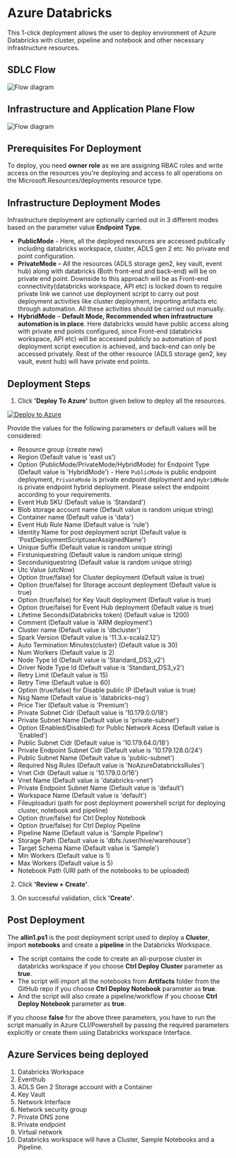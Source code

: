 # Azure Databricks

This 1-click deployment allows the user to deploy environment of Azure Databricks with cluster, pipeline and notebook and other necessary infrastructure resources.

## SDLC Flow

![Flow diagram](./Assets/Development_FlowChart.png)

## Infrastructure and Application Plane Flow

![Flow diagram](./Assets/Databricks_Deployment_Workflow.png)

## Prerequisites For Deployment

To deploy, you need **owner role** as we are assigning RBAC roles and write access on the resources you're deploying and access to all operations on the Microsoft.Resources/deployments resource type.

## Infrastructure Deployment Modes
 
Infrastructure deployment are optionally carried out in 3 different modes based on the parameter value **Endpoint Type**.
- **PublicMode** - Here, all the deployed resources are accessed publically including databricks workspace, cluster, ADLS gen 2 etc. No private end point configuration. 
- **PrivateMode** – All the resources (ADLS storage gen2, key vault, event hub) along with databricks (Both front-end and back-end) will be on private end point. Downside to this approach will be as Front-end connectivity(databricks workspace, API etc) is locked down to require private link we cannot use deployment script to carry out post deployment activities like cluster deployment, importing artifacts etc through automation. All these activities should be carried out manually.
- **HybridMode** – **Default Mode, Recommended when infrastructure automation is in place**. Here databricks would have public access along with private end points configured, since Front-end (databricks workspace, API etc) will be accessed publicly so automation of post deployment script execution is achieved, and back-end can only be accessed privately. Rest of the other resource (ADLS storage gen2, key vault, event hub) will have private end points.

## Deployment Steps

1. Click **'Deploy To Azure'** button given below to deploy all the resources.

[![Deploy to Azure](https://aka.ms/deploytoazurebutton)](https://portal.azure.com/#create/Microsoft.Template/uri/https%3A%2F%2Fraw.githubusercontent.com%2FDatabricksFactory%2Fdatabricks-migration%2Fmain%2Fmain.json)

Provide the values for the following parameters or default values will be considered:
- Resource group (create new)
- Region (Default value is 'east us')
- Option (PublicMode/PrivateMode/HybridMode) for Endpoint Type (Default value is 'HybridMode') - Here ```PublicMode``` is public endpoint deployment, ```PrivateMode``` is private endpoint deployment and ```HybridMode``` is private endpoint hybrid deployment. Please select the endpoint according to your requirements.
- Event Hub SKU (Default value is 'Standard')
- Blob storage account name (Default value is random unique string)
- Container name (Default value is 'data')
- Event Hub Rule Name (Default value is 'rule')
- Identity Name for post deployment script (Default value is 'PostDeploymentScriptuserAssignedName')
- Unique Suffix (Default value is random unique string)
- Firstuniquestring (Default value is random unique string)
- Seconduniquestring (Default value is random unique string)
- Utc Value (utcNow)
- Option (true/false) for Cluster deployment (Default value is true)
- Option (true/false) for Storage account deployment (Default value is true)
- Option (true/false) for Key Vault deployment (Default value is true)
- Option (true/false) for Event Hub deployment (Default value is true)
- Lifetime Seconds(Databricks token) (Default value is 1200)
- Comment (Default value is 'ARM deployment')
- Cluster name (Default value is 'dbcluster')
- Spark Version (Default value is '11.3.x-scala2.12')
- Auto Termination Minutes(cluster) (Default value is 30)
- Num Workers (Default value is 2)
- Node Type Id (Default value is 'Standard_DS3_v2')
- Driver Node Type Id (Default value is 'Standard_DS3_v2')
- Retry Limit (Default value is 15)
- Retry Time (Default value is 60)
- Option (true/false) for Disable public IP (Default value is true)
- Nsg Name (Default value is 'databricks-nsg')
- Price Tier (Default value is 'Premium')
- Private Subnet Cidr (Default value is '10.179.0.0/18')
- Private Subnet Name (Default value is 'private-subnet')
- Option (Enabled/Disabled) for Public Network Acess (Default value is 'Enabled')
- Public Subnet Cidr (Default value is '10.179.64.0/18')
- Private Endpoint Subnet Cidr (Default value is '10.179.128.0/24')
- Public Subnet Name (Default value is 'public-subnet')
- Required Nsg Rules (Default value is 'NoAzureDatabricksRules')
- Vnet Cidr (Default value is '10.179.0.0/16')
- Vnet Name (Default value is 'databricks-vnet')
- Private Endpoint Subnet Name (Default value is 'default')
- Workspace Name (Default value is 'default')
- Fileuploaduri (path for post deployment powershell script for deploying cluster, notebook and pipeline)
- Option (true/false) for Ctrl Deploy Notebook
- Option (true/false) for Ctrl Deploy Pipeline 
- Pipeline Name (Default value is 'Sample Pipeline')
- Storage Path (Default value is 'dbfs:/user/hive/warehouse')
- Target Schema Name (Default value is 'Sample')
- Min Workers (Default value is 1)
- Max Workers (Default value is 5)
- Notebook Path (URI path of the notebooks to be uploaded)

2. Click **'Review + Create'**.

3. On successful validation, click **'Create'**.

## Post Deployment

The **allin1.ps1** is the post deployment script used to deploy a **Cluster**, import **notebooks** and create a **pipeline** in the Databricks Workspace.
- The script contains the code to create an all-purpose cluster in databricks workspace if you choose **Ctrl Deploy Cluster** parameter as **true**.
- The script will import all the notebooks from **Artifacts** folder from the GitHub repo if you choose **Ctrl Deploy Notebook** parameter as **true**.
- And the script will also create a pipeline/workflow if you choose **Ctrl Deploy Notebook** parameter as **true**.

If you choose **false** for the above three parameters, you have to run the script manually in Azure CLI/Powershell by passing the required parameters explicitly or create them using Databricks workspace Interface. 
 
## Azure Services being deployed

1. Databricks Workspace
2. Eventhub
3. ADLS Gen 2 Storage account with a Container
4. Key Vault
5. Network Interface
6. Network security group
7. Private DNS zone
8. Private endpoint
9. Virtual network
10. Databricks workspace will have a Cluster, Sample Notebooks and a Pipeline.
